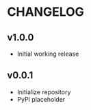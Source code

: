 CHANGELOG
=========

v1.0.0
------

 - Initial working release


v0.0.1
------
 - Initialize repository
 - PyPI placeholder
